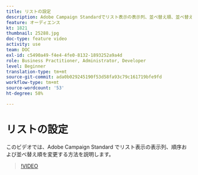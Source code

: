 ```yaml
---
title: リストの設定
description: Adobe Campaign Standardでリスト表示の表示列、並べ替え順、並べ替え順を変更する方法を説明します。
feature: オーディエンス
kt: 1821
thumbnail: 25288.jpg
doc-type: feature video
activity: use
team: DOC
exl-id: c5490a49-f4e4-4fe0-8132-1893252a9a4d
role: Business Practitioner, Administrator, Developer
level: Beginner
translation-type: tm+mt
source-git-commit: ada0b029245190f53d58fa93c79c161719bfe9fd
workflow-type: tm+mt
source-wordcount: '53'
ht-degree: 58%

---
```


# リストの設定

このビデオでは、Adobe Campaign Standard でリスト表示の表示列、順序および並べ替え順を変更する方法を説明します。

>[!VIDEO](https://video.tv.adobe.com/v/25288/?quality=12)
